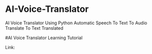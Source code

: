 # AI-Voice-Translator

AI Voice Translator Using Python Automatic Speech To Text To Audio Translate To Text Translated


#AI Voice Translator Learning Tutorial

Link: 

